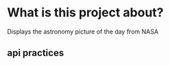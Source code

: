 # What is this project about?

Displays the astronomy picture of the day from NASA

## api practices
